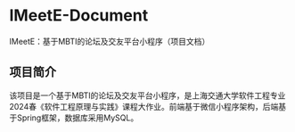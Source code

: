 # IMeetE-Document
 IMeetE：基于MBTI的论坛及交友平台小程序（项目文档）

## 项目简介
 该项目是一个基于MBTI的论坛及交友平台小程序，是上海交通大学软件工程专业2024春《软件工程原理与实践》课程大作业。前端基于微信小程序架构，后端基于Spring框架，数据库采用MySQL。
